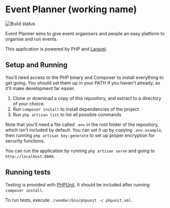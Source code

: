 # Event Planner (working name)

![Build status](https://travis-ci.org/hipdesignchat/event-planner.svg?branch=master)

Event Planner aims to give event organisers and people an easy platform to organise and run events.

This application is powered by PHP and [Laravel](https://laravel.com/).

## Setup and Running
You'll need access to the PHP binary and Composer to install everything to get going. You should set them up in your PATH if you haven't already, as it'll make development far easier.

  1. Clone or download a copy of this repository, and extract to a directory of your choice.
  2. Run `composer install` to install dependencies of the project
  3. Run `php artisan list` to list all possible commands

Note that you'll need a file called `.env` in the root folder of the repository, which isn't included by default. You can set it up by copying `.env.example`, then running `php artisan key:generate` to set up proper encryption for security functions.

You can run the application by running `php artisan serve` and going to `http://localhost:8000`.

## Running tests
Testing is provided with [PHPUnit](https://phpunit.de/). It should be included after running `composer install`.

To run tests, execute `./vendor/bin/phpunit -c phpunit.xml`.
